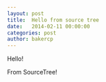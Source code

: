 ```yaml
---
layout: post
title:  Hello from source tree
date:   2014-02-11 00:00:00
categories: post
author: bakercp
---
```


Hello!

From SourceTree!
